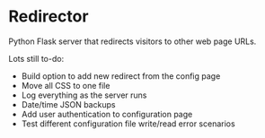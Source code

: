 # Redirector

Python Flask server that redirects visitors to other web page URLs.

Lots still to-do:

- Build option to add new redirect from the config page
- Move all CSS to one file
- Log everything as the server runs
- Date/time JSON backups
- Add user authentication to configuration page
- Test different configuration file write/read error scenarios